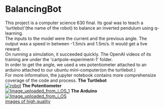 # BalancingBot
This project is a computer science 630 final. Its goal was to teach a 'turtlebot'(the name of the robot) to balance an inverted pendulum using q-learning. <br>
The inputs to the model were the current and the previous angle. The output was a speed in between -1.5m/s and 1.5m/s. It would get a live reward.<br>
On running a simulation, it succeeded quickly. The OpenAI videos of its training are under the 'cartpole-experiment-1' folder.<br>
In order to get the angle, we used a vex potentiometer attached to an arduino attached to our ubuntu mini-computer(on the turtlebot.)<br>
For more information, the jupyter notebook contains more comprehensize coverage of the code and process.
**The Turtlebot**<br>
<a href="https://ibb.co/c44Yka"><img src="https://image.ibb.co/e0pzQa/robot.png" alt="robot" border="0"></a>
**The Potentiometer**<br>
<a href="https://ibb.co/mzQvyv"><img src="https://image.ibb.co/gUMDka/Image_uploaded_from_i_OS_1.jpg" alt="Image_uploaded_from_i_OS_1" border="0"></a>
**The Arduino**<br>
<a href="https://ibb.co/kL4oJv"><img src="https://image.ibb.co/g5R2dv/Image_uploaded_from_i_OS.jpg" alt="Image_uploaded_from_i_OS" border="0"></a><br /><a target='_blank' href='https://imgbb.com/'>images of high quality</a><br />
